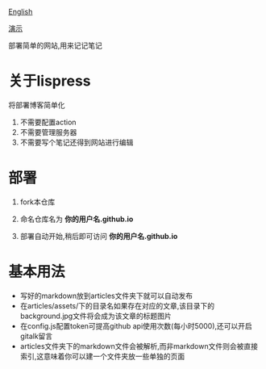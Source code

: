 [English](./README.md)

[演示](https://lisnote.com)

部署简单的网站,用来记记笔记

# 关于lispress

将部署博客简单化

1. 不需要配置action
2. 不需要管理服务器
3. 不需要写个笔记还得到网站进行编辑

# 部署

1. fork本仓库

2. 命名仓库名为 **你的用户名.github.io**

3. 部署自动开始,稍后即可访问 **你的用户名.github.io**

# 基本用法

* 写好的markdown放到articles文件夹下就可以自动发布
* 在articles/assets/下的目录名如果存在对应的文章,该目录下的background.jpg文件将会成为该文章的标题图片
* 在config.js配置token可提高github api使用次数(每小时5000),还可以开启gitalk留言
* articles文件夹下的markdown文件会被解析,而非markdown文件则会被直接索引,这意味着你可以建一个文件夹放一些单独的页面